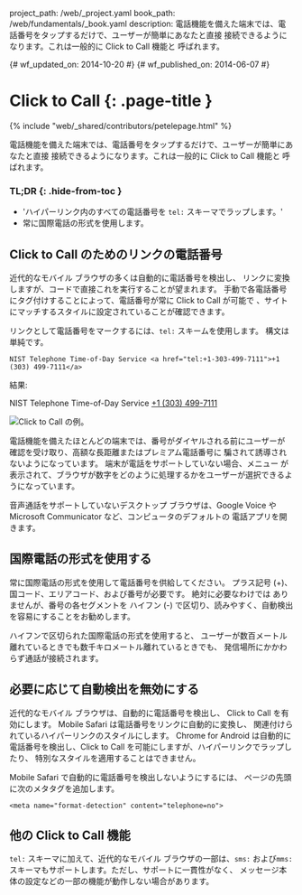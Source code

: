 project_path: /web/_project.yaml
book_path: /web/fundamentals/_book.yaml
description: 電話機能を備えた端末では、電話番号をタップするだけで、ユーザーが簡単にあなたと直接 接続できるようになります。これは一般的に Click to Call 機能と 呼ばれます。

{# wf_updated_on: 2014-10-20 #}
{# wf_published_on: 2014-06-07 #}

# Click to Call {: .page-title }

{% include "web/_shared/contributors/petelepage.html" %}



電話機能を備えた端末では、電話番号をタップするだけで、ユーザーが簡単にあなたと直接 接続できるようになります。これは一般的に Click to Call 機能と 呼ばれます。


### TL;DR {: .hide-from-toc }
- 'ハイパーリンク内のすべての電話番号を <code>tel:</code> スキーマでラップします。'
- 常に国際電話の形式を使用します。


## Click to Call のためのリンクの電話番号

近代的なモバイル ブラウザの多くは自動的に電話番号を検出し、
リンクに変換しますが、コードで直接これを実行することが望まれます。
手動で各電話番号にタグ付けすることによって、電話番号が常に Click to Call が可能で
、サイトにマッチするスタイルに設定されていることが確認できます。

リンクとして電話番号をマークするには、`tel:` スキームを使用します。  構文は
単純です。


    NIST Telephone Time-of-Day Service <a href="tel:+1-303-499-7111">+1 (303) 499-7111</a>
    

結果:

NIST Telephone Time-of-Day Service <a href="tel:+1-303-499-7111">+1 (303) 499-7111</a>

<img src="images/click-to-call_framed.jpg" class="center" alt="Click to Call の例。">

電話機能を備えたほとんどの端末では、番号がダイヤルされる前にユーザーが
確認を受け取り、高額な長距離またはプレミアム電話番号に
騙されて誘導されないようになっています。 
端末が電話をサポートしていない場合、メニュー
が表示されて、ブラウザが数字をどのように処理するかをユーザーが選択できるようになっています。

音声通話をサポートしていないデスクトップ ブラウザは、Google Voice や Microsoft
Communicator など、コンピュータのデフォルトの
電話アプリを開きます。

## 国際電話の形式を使用する

常に国際電話の形式を使用して電話番号を供給してください。 
プラス記号 (+)、国コード、エリアコード、および番号が必要です。  絶対に必要なわけでは
ありませんが、番号の各セグメントを
ハイフン (-) で区切り、読みやすく、自動検出を容易にすることをお勧めします。

ハイフンで区切られた国際電話の形式を使用すると、
ユーザーが数百メートル離れているときでも数千キロメートル離れているときでも、
発信場所にかかわらず通話が接続されます。

## 必要に応じて自動検出を無効にする

近代的なモバイル ブラウザは、自動的に電話番号を検出し、
Click to Call を有効にします。  Mobile Safari は電話番号をリンクに自動的に変換し、
関連付けられているハイパーリンクのスタイルにします。  Chrome for Android は自動的に
電話番号を検出し、Click to Call を可能にしますが、ハイパーリンクでラップしたり、
特別なスタイルを適用することはできません。

Mobile Safari で自動的に電話番号を検出しないようにするには、
ページの先頭に次のメタタグを追加します。


    <meta name="format-detection" content="telephone=no">
    

## 他の Click to Call 機能

`tel:` スキーマに加えて、近代的なモバイル ブラウザの一部は、`sms:`
および`mms:` スキーマもサポートします。ただし、サポートに一貫性がなく、
メッセージ本体の設定などの一部の機能が動作しない場合があります。  

